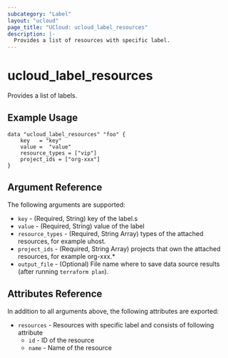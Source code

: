 ```yaml
---
subcategory: "Label"
layout: "ucloud"
page_title: "UCloud: ucloud_label_resources"
description: |-
  Provides a list of resources with specific label.
---
```


# ucloud_label_resources

Provides a list of labels.

## Example Usage

```hcl
data "ucloud_label_resources" "foo" {
	key   = "key"
	value =  "value"
	resource_types = ["vip"]
	project_ids = ["org-xxx"]
}
```

## Argument Reference

The following arguments are supported:

* `key` - (Required, String) key of the label.s
* `value` - (Required, String) value of the label
* `resource_types` - (Required, String Array) types of the attached resources, for example uhost.
* `project_ids` - (Required, String Array) projects that own the attached resources, for example org-xxx.*
* `output_file` - (Optional) File name where to save data source results (after running `terraform plan`).

## Attributes Reference

In addition to all arguments above, the following attributes are exported:

* `resources` - Resources with specific label and consists of following attribute
  * `id` - ID of the resource
  * `name` - Name of the resource
